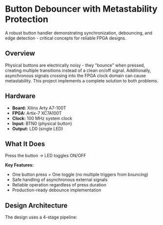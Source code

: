 # Button Debouncer with Metastability Protection

A robust button handler demonstrating synchronization, debouncing, and edge detection - critical concepts for reliable FPGA designs.

## Overview

Physical buttons are electrically noisy - they "bounce" when pressed, creating multiple transitions instead of a clean on/off signal. Additionally, asynchronous signals crossing into the FPGA clock domain can cause metastability. This project implements a complete solution to both problems.

## Hardware

- **Board:** Xilinx Arty A7-100T
- **FPGA:** Artix-7 XC7A100T
- **Clock:** 100 MHz system clock
- **Input:** BTN0 (physical button)
- **Output:** LD0 (single LED)

## What It Does

Press the button → LED toggles ON/OFF

**Key Features:**

- One button press = One toggle (no multiple triggers from bouncing)
- Safe handling of asynchronous external signals
- Reliable operation regardless of press duration
- Production-ready debounce implementation

## Design Architecture

The design uses a 4-stage pipeline:
